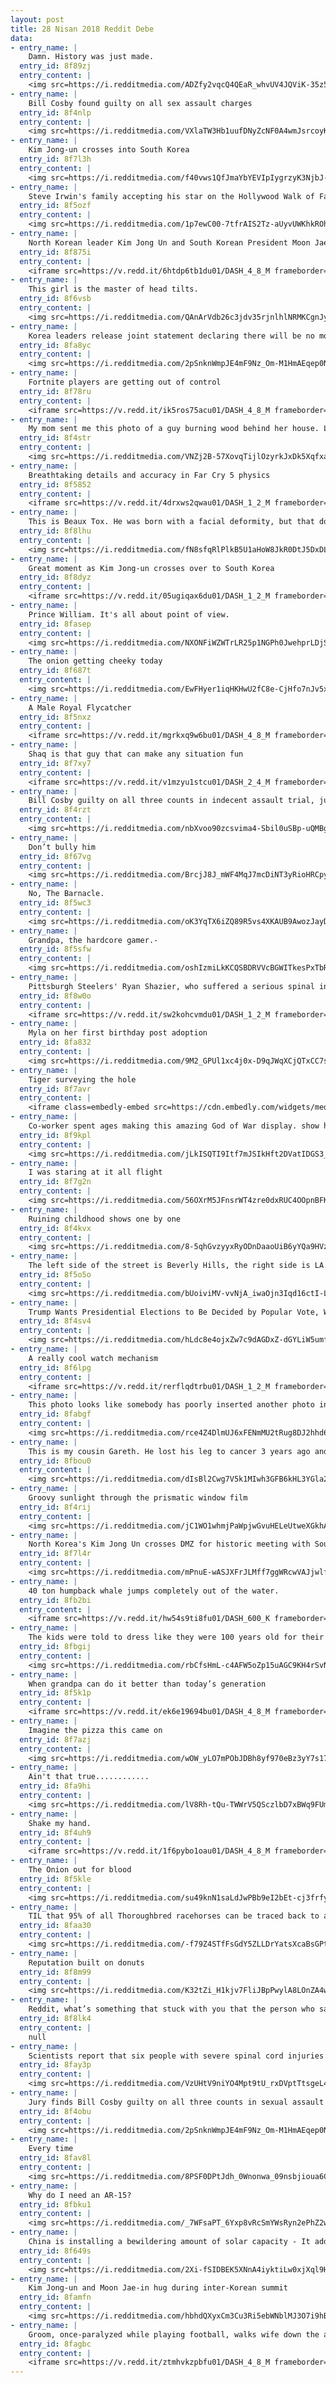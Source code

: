 ```yaml
---
layout: post
title: 28 Nisan 2018 Reddit Debe
data:
- entry_name: |
    Damn. History was just made.
  entry_id: 8f89zj
  entry_content: |
    <img src=https://i.redditmedia.com/ADZfy2vqcQ4QEaR_whvUV4JQViK-35z5iiPyMg9XfXQ.jpg?s=2b04818e1cf05e7250bfb3004c71e3be frameborder=0>
- entry_name: |
    Bill Cosby found guilty on all sex assault charges
  entry_id: 8f4nlp
  entry_content: |
    <img src=https://i.redditmedia.com/VXlaTW3Hb1uufDNyZcNF0A4wmJsrcoyKNfXL2-e7S7Y.jpg?s=908f02534fecd70086dc8bac019a623a frameborder=0>
- entry_name: |
    Kim Jong-un crosses into South Korea
  entry_id: 8f7l3h
  entry_content: |
    <img src=https://i.redditmedia.com/f40vws1QfJmaYbYEVIpIygrzyK3NjbJ-7NbPPSLC-Pc.jpg?s=f40d478d9a4c596c720b92395eb245f4 frameborder=0>
- entry_name: |
    Steve Irwin's family accepting his star on the Hollywood Walk of Fame
  entry_id: 8f5ozf
  entry_content: |
    <img src=https://i.redditmedia.com/1p7ewC00-7tfrAIS2Tz-aUyvUWKhkROh0BrwUwzmVHA.jpg?s=f0e94c5c8fd676f23b9693e4323a045b frameborder=0>
- entry_name: |
    North Korean leader Kim Jong Un and South Korean President Moon Jae-in shake hands at the DMZ
  entry_id: 8f875i
  entry_content: |
    <iframe src=https://v.redd.it/6htdp6tb1du01/DASH_4_8_M frameborder=0></iframe>
- entry_name: |
    This girl is the master of head tilts.
  entry_id: 8f6vsb
  entry_content: |
    <img src=https://i.redditmedia.com/QAnArVdb26c3jdv35rjnlhlNRMKCgnJyUWHoPuUiynM.jpg?s=5273bb6b0903232f20971377e8658367 frameborder=0>
- entry_name: |
    Korea leaders release joint statement declaring there will be no more war on the Korean Peninsula
  entry_id: 8fa8yc
  entry_content: |
    <img src=https://i.redditmedia.com/2pSnknWmpJE4mF9Nz_Om-M1HmAEqep0N35iyuESDP1c.jpg?s=c03c0e75c8c418076152b0aff4c5ef86 frameborder=0>
- entry_name: |
    Fortnite players are getting out of control
  entry_id: 8f78ru
  entry_content: |
    <iframe src=https://v.redd.it/ik5ros75acu01/DASH_4_8_M frameborder=0></iframe>
- entry_name: |
    My mom sent me this photo of a guy burning wood behind her house. Looked to me like a promo poster for an up coming horror film.
  entry_id: 8f4str
  entry_content: |
    <img src=https://i.redditmedia.com/VNZj2B-57XovqTijlOzyrkJxDk5XqfxaxqxlRKmvE6w.jpg?s=3abc99dfeae1bf363ea8cae92a2463ed frameborder=0>
- entry_name: |
    Breathtaking details and accuracy in Far Cry 5 physics
  entry_id: 8f5852
  entry_content: |
    <iframe src=https://v.redd.it/4drxws2qwau01/DASH_1_2_M frameborder=0></iframe>
- entry_name: |
    This is Beaux Tox. He was born with a facial deformity, but that doesn’t stop him from being one happy pup
  entry_id: 8f8lhu
  entry_content: |
    <img src=https://i.redditmedia.com/fN8sfqRlPlkB5U1aHoW8JkR0DtJ5DxDLGpdipiUx50w.jpg?s=e37762deea6b265c1b55cfe154c90e2b frameborder=0>
- entry_name: |
    Great moment as Kim Jong-un crosses over to South Korea
  entry_id: 8f8dyz
  entry_content: |
    <iframe src=https://v.redd.it/05ugiqax6du01/DASH_1_2_M frameborder=0></iframe>
- entry_name: |
    Prince William. It's all about point of view.
  entry_id: 8fasep
  entry_content: |
    <img src=https://i.redditmedia.com/NXONFiWZWTrLR25p1NGPh0JwehprLDjStisjVjao1PY.jpg?s=7368101c7b1622ee340213246624454b frameborder=0>
- entry_name: |
    The onion getting cheeky today
  entry_id: 8f687t
  entry_content: |
    <img src=https://i.redditmedia.com/EwFHyer1iqHKHwU2fC8e-CjHfo7nJv5xhYqRlGRhDxA.png?s=527922794a052b73c93390edf7ee1409 frameborder=0>
- entry_name: |
    A Male Royal Flycatcher
  entry_id: 8f5nxz
  entry_content: |
    <iframe src=https://v.redd.it/mgrkxq9w6bu01/DASH_4_8_M frameborder=0></iframe>
- entry_name: |
    Shaq is that guy that can make any situation fun
  entry_id: 8f7xy7
  entry_content: |
    <iframe src=https://v.redd.it/v1mzyu1stcu01/DASH_2_4_M frameborder=0></iframe>
- entry_name: |
    Bill Cosby guilty on all three counts in indecent assault trial, jury decides
  entry_id: 8f4rzt
  entry_content: |
    <img src=https://i.redditmedia.com/nbXvoo90zcsvima4-Sbil0uSBp-uQMBgoHjKF2Hg3zM.jpg?s=4342595439c7f8f5446f09d2d83bc55a frameborder=0>
- entry_name: |
    Don’t bully him
  entry_id: 8f67vg
  entry_content: |
    <img src=https://i.redditmedia.com/BrcjJ8J_mWF4MqJ7mcDiNT3yRioHRCpyJDZet_tKGEA.jpg?s=95e57a245cab49a997e1ca0986dac088 frameborder=0>
- entry_name: |
    No, The Barnacle.
  entry_id: 8f5wc3
  entry_content: |
    <img src=https://i.redditmedia.com/oK3YqTX6iZQ89R5vs4XKAUB9AwozJayDq9EfDTW2bl8.jpg?s=8dddcd4b841eec472db7f6385ce5e243 frameborder=0>
- entry_name: |
    Grandpa, the hardcore gamer.-
  entry_id: 8f5sfw
  entry_content: |
    <img src=https://i.redditmedia.com/oshIzmiLkKCQSBDRVVcBGWITkesPxTbRG1WxgC1pktc.jpg?s=182bb6929faa10a3416b8dc624b3b8d9 frameborder=0>
- entry_name: |
    Pittsburgh Steelers' Ryan Shazier, who suffered a serious spinal injury in December, walks on stage to announce team's 1st round draft pick
  entry_id: 8f8w0o
  entry_content: |
    <iframe src=https://v.redd.it/sw2kohcvmdu01/DASH_1_2_M frameborder=0></iframe>
- entry_name: |
    Myla on her first birthday post adoption
  entry_id: 8fa832
  entry_content: |
    <img src=https://i.redditmedia.com/9M2_GPUl1xc4j0x-D9qJWqXCjQTxCC7s-X8Hc2ezjvw.jpg?s=f42decced863c14c5b0228683a2ae2c0 frameborder=0>
- entry_name: |
    Tiger surveying the hole
  entry_id: 8f7avr
  entry_content: |
    <iframe class=embedly-embed src=https://cdn.embedly.com/widgets/media.html?src=https%3A%2F%2Fgfycat.com%2Fifr%2FJadedTotalBlackfly&url=https%3A%2F%2Fgfycat.com%2Fjadedtotalblackfly&image=https%3A%2F%2Fthumbs.gfycat.com%2FJadedTotalBlackfly-size_restricted.gif&key=2aa3c4d5f3de4f5b9120b660ad850dc9&type=text%2Fhtml&schema=gfycat width=600 height=600 scrolling=no frameborder=0 allowfullscreen></iframe>
- entry_name: |
    Co-worker spent ages making this amazing God of War display. show him some love!
  entry_id: 8f9kpl
  entry_content: |
    <img src=https://i.redditmedia.com/jLkISQTI9Itf7mJSIkHft2DVatIDGS3_iRadRLEeaj4.jpg?s=14c76d8ef90ff51fa133890f0f54e641 frameborder=0>
- entry_name: |
    I was staring at it all flight
  entry_id: 8f7g2n
  entry_content: |
    <img src=https://i.redditmedia.com/56OXrM5JFnsrWT4zre0dxRUC4OOpnBFKZe8Obg6K-U4.jpg?s=fec2136e741970258c556e144560f126 frameborder=0>
- entry_name: |
    Ruining childhood shows one by one
  entry_id: 8f4kvx
  entry_content: |
    <img src=https://i.redditmedia.com/8-5qhGvzyyxRyODnDaaoUiB6yYQa9HVzaqMRcK4sYSI.jpg?s=eac67fdb56d2068d1d1fbb7127b83d99 frameborder=0>
- entry_name: |
    The left side of the street is Beverly Hills, the right side is LA. Beverly Hills only paves their side.
  entry_id: 8f5o5o
  entry_content: |
    <img src=https://i.redditmedia.com/bUoiviMV-vvNjA_iwaOjn3Iqd16ctI-LmECSWdII5pw.jpg?s=d7b48a935d1b8d591345d49613af678b frameborder=0>
- entry_name: |
    Trump Wants Presidential Elections to Be Decided by Popular Vote, Which He Lost
  entry_id: 8f4sv4
  entry_content: |
    <img src=https://i.redditmedia.com/hLdc8e4ojxZw7c9dAGDxZ-dGYLiW5umf8uK_iE7ht_0.jpg?s=f4312a6691fe08126c123da223ce272d frameborder=0>
- entry_name: |
    A really cool watch mechanism
  entry_id: 8f6lpg
  entry_content: |
    <iframe src=https://v.redd.it/rerflqdtrbu01/DASH_1_2_M frameborder=0></iframe>
- entry_name: |
    This photo looks like somebody has poorly inserted another photo into it.
  entry_id: 8fabgf
  entry_content: |
    <img src=https://i.redditmedia.com/rce4Z4DlmUJ6xFENmMU2tRug8DJ2hhd6C8gihEE3ogM.jpg?s=4e252b925b9487c029912aab2fd9b806 frameborder=0>
- entry_name: |
    This is my cousin Gareth. He lost his leg to cancer 3 years ago and now has 15 lung tumours and is terminally ill at age 26. Last week he completed the London Marathon.
  entry_id: 8fbou0
  entry_content: |
    <img src=https://i.redditmedia.com/dIsBl2Cwg7V5k1MIwh3GFB6kHL3YGla2V7Xc5Xtqdg8.jpg?s=971a8a9458b6c2d34a1a57e580819bca frameborder=0>
- entry_name: |
    Groovy sunlight through the prismatic window film
  entry_id: 8f4rij
  entry_content: |
    <img src=https://i.redditmedia.com/jC1WO1whmjPaWpjwGvuHELeUtweXGkhAPpp_IsyfXS4.jpg?s=af2c6fcc56ccdff9a20b7cbfc8dde963 frameborder=0>
- entry_name: |
    North Korea's Kim Jong Un crosses DMZ for historic meeting with South Korea
  entry_id: 8f7l4r
  entry_content: |
    <img src=https://i.redditmedia.com/mPnuE-wASJXFrJLMff7ggWRcwVAJjwlf-O4nF9u3OF8.jpg?s=a6f36a15483c90c326dbfed705c275a8 frameborder=0>
- entry_name: |
    40 ton humpback whale jumps completely out of the water.
  entry_id: 8fb2bi
  entry_content: |
    <iframe src=https://v.redd.it/hw54s9ti8fu01/DASH_600_K frameborder=0></iframe>
- entry_name: |
    The kids were told to dress like they were 100 years old for their 100th day of school so my son got a haircut.
  entry_id: 8fbgij
  entry_content: |
    <img src=https://i.redditmedia.com/rbCfsHmL-c4AFW5oZp15uAGC9KH4rSvNrKSiU4JEAC8.jpg?s=66c9f5e7a0cc65033b587e3eec2a781f frameborder=0>
- entry_name: |
    When grandpa can do it better than today’s generation
  entry_id: 8f5k1p
  entry_content: |
    <iframe src=https://v.redd.it/ek6e19694bu01/DASH_4_8_M frameborder=0></iframe>
- entry_name: |
    Imagine the pizza this came on
  entry_id: 8f7azj
  entry_content: |
    <img src=https://i.redditmedia.com/wOW_yLO7mPObJDBh8yf970eBz3yY7s17ViO3gpMuJc0.jpg?s=4e9c6b04025560b6b13d59ce867a953c frameborder=0>
- entry_name: |
    Ain't that true............
  entry_id: 8fa9hi
  entry_content: |
    <img src=https://i.redditmedia.com/lV8Rh-tQu-TWWrV5QSczlbD7xBWq9FUmDXBmrlSCh1M.png?s=f6dd400002658bdf778f2ae1f2bbe37c frameborder=0>
- entry_name: |
    Shake my hand.
  entry_id: 8f4uh9
  entry_content: |
    <iframe src=https://v.redd.it/1f6pybo1oau01/DASH_4_8_M frameborder=0></iframe>
- entry_name: |
    The Onion out for blood
  entry_id: 8f5kle
  entry_content: |
    <img src=https://i.redditmedia.com/su49knN1saLdJwPBb9eI2bEt-cj3frfynX1B1N3Yrtw.jpg?s=e4503e5605af5b36fdf3f54b30fec752 frameborder=0>
- entry_name: |
    TIL that 95% of all Thoroughbred racehorses can be traced back to a single 18th-century stallion
  entry_id: 8faa30
  entry_content: |
    <img src=https://i.redditmedia.com/-f79Z4STfFsGdY5ZLLDrYatsXcaBsGPtrcCSimpFOzc.jpg?s=881da4c6df3ff5ad39041d1517497343 frameborder=0>
- entry_name: |
    Reputation built on donuts
  entry_id: 8f8m99
  entry_content: |
    <img src=https://i.redditmedia.com/K32tZi_H1kjv7FliJBpPwylA8LOnZA4waP_drunrymo.jpg?s=edeff2d8d7ee6f80aa48a59db2fa9876 frameborder=0>
- entry_name: |
    Reddit, what’s something that stuck with you that the person who said it probably never realized would have an impact?
  entry_id: 8f8lk4
  entry_content: |
    null
- entry_name: |
    Scientists report that six people with severe spinal cord injuries — three of them completely paralyzed — have regained use of their hands and fingers for the first time in years after undergoing a nonsurgical, noninvasive spinal stimulation procedure the researchers developed.
  entry_id: 8fay3p
  entry_content: |
    <img src=https://i.redditmedia.com/VzUHtV9niYO4Mpt9tU_rxDVptTtsgeL4-g-yi-4v3XQ.jpg?s=92bc8f89fbadb32270c853ddcb90ebb3 frameborder=0>
- entry_name: |
    Jury finds Bill Cosby guilty on all three counts in sexual assault trial
  entry_id: 8f4obu
  entry_content: |
    <img src=https://i.redditmedia.com/2pSnknWmpJE4mF9Nz_Om-M1HmAEqep0N35iyuESDP1c.jpg?s=c03c0e75c8c418076152b0aff4c5ef86 frameborder=0>
- entry_name: |
    Every time
  entry_id: 8fav8l
  entry_content: |
    <img src=https://i.redditmedia.com/8PSF0DPtJdh_0Wnonwa_09nsbjioua6Crs-l96-dTgo.jpg?s=f17c67cc9872894091a3b3b8d3a9c2e7 frameborder=0>
- entry_name: |
    Why do I need an AR-15?
  entry_id: 8fbku1
  entry_content: |
    <img src=https://i.redditmedia.com/_7WFsaPT_6Yxp8vRcSmYWsRyn2ePhZ2wJvZcQsI0C7A.jpg?s=3ef283d3ff98ee1f7f00435812316530 frameborder=0>
- entry_name: |
    China is installing a bewildering amount of solar capacity - It added almost 10 gigawatts of photovoltaic generation to its grid in the first three months of this year: “This is the power equivalent of 10 giant nuclear plants brought on line in three months”
  entry_id: 8f649s
  entry_content: |
    <img src=https://i.redditmedia.com/2Xi-fSIDBEK5XNnA4iyktiLw0xjXql9HXQhlJyE0iI4.jpg?s=be4774fb980adc371db5b84c07023abb frameborder=0>
- entry_name: |
    Kim Jong-un and Moon Jae-in hug during inter-Korean summit
  entry_id: 8famfn
  entry_content: |
    <img src=https://i.redditmedia.com/hbhdQXyxCm3Cu3Ri5ebWNblMJ3O7i9hBXMi2SUrkBXs.png?s=3610f1c26a40ee121086f621f99c7162 frameborder=0>
- entry_name: |
    Groom, once-paralyzed while playing football, walks wife down the aisle
  entry_id: 8fagbc
  entry_content: |
    <iframe src=https://v.redd.it/ztmhvkzpbfu01/DASH_4_8_M frameborder=0></iframe>
---
```

